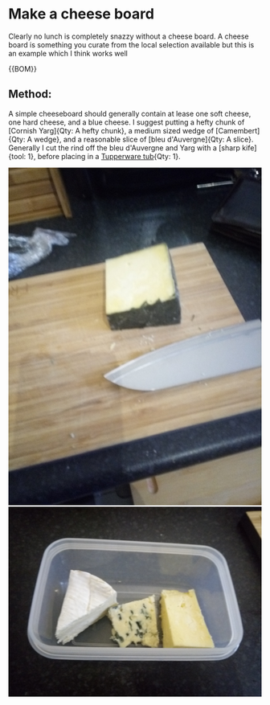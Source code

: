 

[Tupperware tubs]:Parts/Tupperware.md "Qty: 1"

# Make a cheese board

Clearly no lunch is completely snazzy without a cheese board. A cheese board is something you curate from the local selection available but this is an example which I think works well

{{BOM}}

## Method:

A simple cheeseboard should generally contain at lease one soft cheese, one hard cheese, and a blue cheese. I suggest putting a hefty chunk of [Cornish Yarg]{Qty: A hefty chunk}, a medium sized wedge of [Camembert]{Qty: A wedge}, and a reasonable slice of [bleu d'Auvergne]{Qty: A slice}. Generally I cut the rind off the bleu d'Auvergne and Yarg with a [sharp kife]{tool: 1}, before placing in a [Tupperware tub][Tupperware tubs]{Qty: 1}.

![Cheese Rind](Ims/CheeseRind.jpg "Removing the rind") 
![](Ims/Cheese.jpg) 